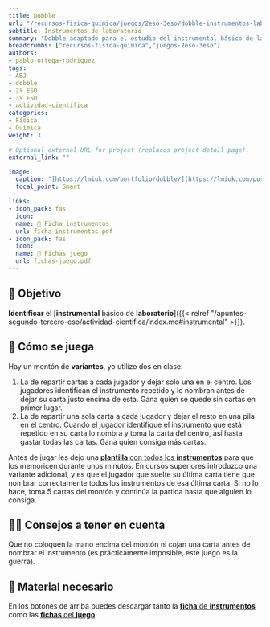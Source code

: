 ```yaml
---
title: Dobble
url: "/recursos-fisica-quimica/juegos/2eso-3eso/dobble-instrumentos-laboratorio"
subtitle: Instrumentos de laboratorio
summary: "Dobble adaptado para el estudio del instrumental básico de laboratorio."
breadcrumbs: ["recursos-fisica-quimica","juegos-2eso-3eso"]
authors:
- pablo-ortega-rodriguez
tags:
- ABJ
- dobble
- 2º ESO
- 3º ESO
- actividad-científica
categories:
- Física
- Química
weight: 3

# Optional external URL for project (replaces project detail page).
external_link: ""

image:
  caption: "[https://lmiuk.com/portfolio/dobble/](https://lmiuk.com/portfolio/dobble/)"
  focal_point: Smart

links:
- icon_pack: fas
  icon:
  name: 🧪 Ficha instrumentos
  url: ficha-instrumentos.pdf
- icon_pack: fas
  icon:
  name: 🧩 Fichas juego
  url: fichas-juego.pdf
---
```


## 🎯 Objetivo

**Identificar** el [**instrumental** básico de **laboratorio**]({{< relref "/apuntes-segundo-tercero-eso/actividad-cientifica/index.md#instrumental" >}}).

## 🎲 Cómo se juega

Hay un montón de **variantes**, yo utilizo dos en clase:

1. La de repartir cartas a cada jugador y dejar solo una en el centro. Los jugadores identifican el instrumento repetido y lo nombran antes de dejar su carta justo encima de esta. Gana quien se quede sin cartas en primer lugar.
2. La de repartir una sola carta a cada jugador y dejar el resto en una pila en el centro. Cuando el jugador identifique el instrumento que está repetido en su carta lo nombra y toma la carta del centro, así hasta gastar todas las cartas. Gana quien consiga más cartas.

Antes de jugar les dejo una [**plantilla** con todos los **instrumentos**](ficha-instrumentos.pdf) para que los memoricen durante unos minutos. En cursos superiores introduzco una variante adicional, y es que el jugador que suelte su última carta tiene que nombrar correctamente todos los instrumentos de esa última carta. Si no lo hace, toma 5 cartas del montón y continúa la partida hasta que alguien lo consiga.

## 🧑‍🏫 Consejos a tener en cuenta

Que no coloquen la mano encima del montón ni cojan una carta antes de nombrar el instrumento (es prácticamente imposible, este juego es la guerra).

## 💼 Material necesario

En los botones de arriba puedes descargar tanto la [**ficha** de **instrumentos**](ficha-instrumentos.pdf) como las [**fichas** del **juego**](fichas-juego.pdf).